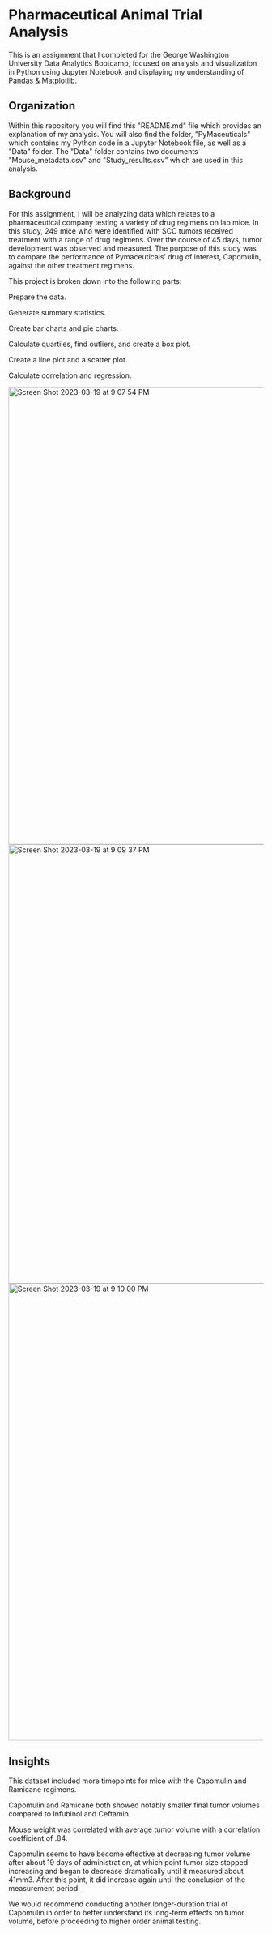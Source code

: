 # Pharmaceutical Animal Trial Analysis
This is an assignment that I completed for the George Washington University Data Analytics Bootcamp, focused on analysis and visualization in Python using Jupyter Notebook and displaying my understanding of Pandas & Matplotlib.


## Organization
Within this repository you will find this "README.md" file which provides an explanation of my analysis. You will also 
find the folder, "PyMaceuticals" which contains my Python code in a Jupyter Notebook file, as well as a "Data" folder. The "Data"
folder contains two documents "Mouse_metadata.csv" and "Study_results.csv" which are used in this analysis.

## Background

For this assignment, I will be analyzing data which relates to a pharmaceutical company testing a variety of drug regimens
on lab mice. In this study, 249 mice who were identified with SCC tumors received treatment with a range of drug regimens. Over the course of 45 days, tumor development was observed and measured. The purpose of this study was to compare the performance of Pymaceuticals’ drug of interest, Capomulin, against the other treatment regimens.

This project is broken down into the following parts:

Prepare the data.

Generate summary statistics.

Create bar charts and pie charts.

Calculate quartiles, find outliers, and create a box plot.

Create a line plot and a scatter plot.

Calculate correlation and regression.

<img width="903" alt="Screen Shot 2023-03-19 at 9 07 54 PM" src="https://user-images.githubusercontent.com/119632669/226223570-a28df78c-ec27-4b75-b30e-dacfe6021f3d.png">
<img width="866" alt="Screen Shot 2023-03-19 at 9 09 37 PM" src="https://user-images.githubusercontent.com/119632669/226223589-71945bd6-4f1c-4712-895c-ef996ea32fa3.png">
<img width="902" alt="Screen Shot 2023-03-19 at 9 10 00 PM" src="https://user-images.githubusercontent.com/119632669/226223605-8d57895d-614b-4493-81ed-326e3a1378aa.png">

## Insights

This dataset included more timepoints for mice with the Capomulin and Ramicane regimens.

Capomulin and Ramicane both showed notably smaller final tumor volumes compared to Infubinol and Ceftamin.

Mouse weight was correlated with average tumor volume with a correlation coefficient of .84.

Capomulin seems to have become effective at decreasing tumor volume after about 19 days of administration, at which point
tumor size stopped increasing and began to decrease dramatically until it measured about 41mm3. After this point, it did increase
again until the conclusion of the measurement period.

We would recommend conducting another longer-duration trial of Capomulin in order to better understand its long-term effects
on tumor volume, before proceeding to higher order animal testing.

